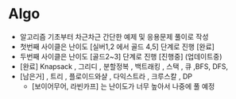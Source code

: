 # Algo

- 알고리즘 기초부터 차근차근 간단한 예제 및 응용문제 풀이로 작성  
-  첫번째 사이클은 난이도 [실버1,2 에서 골드 4,5] 단계로 진행 [완료] 
-  두번째 사이클은 난이도 [골드2~3] 단계로 진행 [진행중] (업데이트중)
  - [완료]  Knapsack , 그리디 , 분할정복 , 백트래킹 , 스택 , 큐 ,BFS, DFS,
  - [남은거]   , 트리 , 플로이드와샬 , 다익스트라 , 크루스칼 , DP   
    - [보이어무어, 라빈카프] 는 난이도가 너무 높아서 나중에 풀 예정
